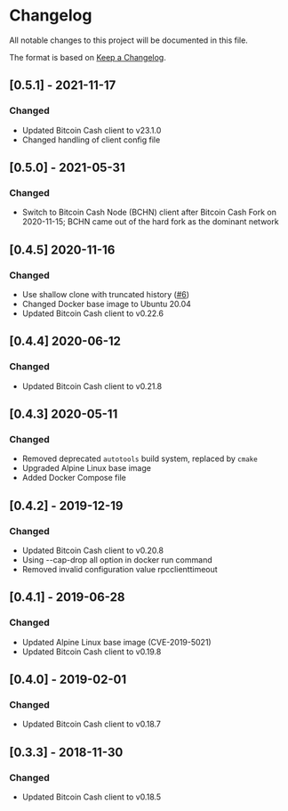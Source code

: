 # Changelog
All notable changes to this project will be documented in this file.

The format is based on [Keep a Changelog](https://keepachangelog.com/en/1.0.0/).

## [0.5.1] - 2021-11-17
### Changed
- Updated Bitcoin Cash client to v23.1.0
- Changed handling of client config file

## [0.5.0] - 2021-05-31
### Changed
- Switch to Bitcoin Cash Node (BCHN) client after Bitcoin Cash Fork
  on 2020-11-15; BCHN came out of the hard fork as the dominant network

## [0.4.5] 2020-11-16
### Changed
- Use shallow clone with truncated history ([#6](https://github.com/graphsense/btc-client/issues/6))
- Changed Docker base image to Ubuntu 20.04
- Updated Bitcoin Cash client to v0.22.6

## [0.4.4] 2020-06-12
### Changed
- Updated Bitcoin Cash client to v0.21.8

## [0.4.3] 2020-05-11
### Changed
- Removed deprecated `autotools` build system, replaced by `cmake`
- Upgraded Alpine Linux base image
- Added Docker Compose file

## [0.4.2] - 2019-12-19
### Changed
- Updated Bitcoin Cash client to v0.20.8
- Using --cap-drop all option in docker run command
- Removed invalid configuration value rpcclienttimeout

## [0.4.1] - 2019-06-28
### Changed
- Updated Alpine Linux base image (CVE-2019-5021)
- Updated Bitcoin Cash client to v0.19.8

## [0.4.0] - 2019-02-01
### Changed
- Updated Bitcoin Cash client to v0.18.7

## [0.3.3] - 2018-11-30
### Changed
- Updated Bitcoin Cash client to v0.18.5
